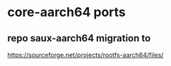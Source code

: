 # core-aarch64 ports

## repo saux-aarch64 migration to
https://sourceforge.net/projects/rootfs-aarch64/files/ 
